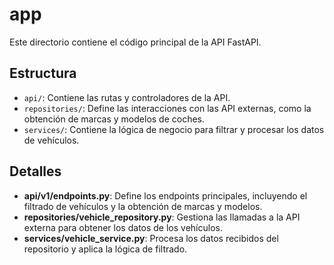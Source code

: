 # app

Este directorio contiene el código principal de la API FastAPI.

## Estructura

- `api/`: Contiene las rutas y controladores de la API.
- `repositories/`: Define las interacciones con las API externas, como la obtención de marcas y modelos de coches.
- `services/`: Contiene la lógica de negocio para filtrar y procesar los datos de vehículos.

## Detalles

- **api/v1/endpoints.py**: Define los endpoints principales, incluyendo el filtrado de vehículos y la obtención de marcas y modelos.
- **repositories/vehicle_repository.py**: Gestiona las llamadas a la API externa para obtener los datos de los vehículos.
- **services/vehicle_service.py**: Procesa los datos recibidos del repositorio y aplica la lógica de filtrado.
